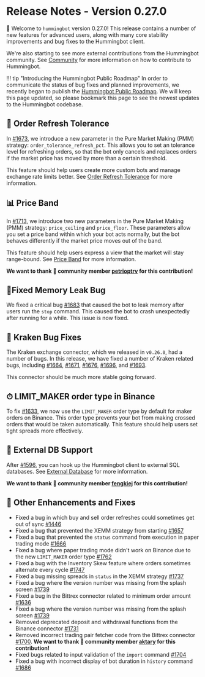 # Release Notes - Version 0.27.0

🚀 Welcome to `hummingbot` version 0.27.0! This release contains a number of new features for advanced users, along with many core stability improvements and bug fixes to the Hummingbot client.

We're also starting to see more external contributions from the Hummingbot community. See [Community](/developers/#contributing-to-hummingbot) for more information on how to contribute to Hummingbot.

!!! tip "Introducing the Hummingbot Public Roadmap"
    In order to communicate the status of bug fixes and planned improvements, we recently began to publish the [Hummingbot Public Roadmap](https://github.com/CoinAlpha/hummingbot/projects/2). We will keep this page updated, so please bookmark this page to see the newest updates to the Hummingbot codebase.

## 🔄 Order Refresh Tolerance

In [#1673](https://github.com/CoinAlpha/hummingbot/pull/1673), we introduce a new parameter in the Pure Market Making (PMM) strategy: `order_tolerance_refresh_pct`. This allows you to set an tolerance level for refreshing orders, so that the bot only cancels and replaces orders if the market price has moved by more than a certain threshold.

This feature should help users create more custom bots and manage exchange rate limits better. See [Order Refresh Tolerance](/parameters/order-refresh-tolerance/) for more information.

## 📊 Price Band

In [#1713](https://github.com/CoinAlpha/hummingbot/issues/1713), we introduce two new parameters in the Pure Market Making (PMM) strategy: `price_ceiling` and `price_floor`. These parameters allow you set a price band within which your bot acts normally, but the bot behaves differently if the market price moves out of the band.

This feature should help users express a view that the market will stay range-bound. See [Price Band](/parameters/price-band/) for more information.

**We want to thank 🙏 community member [petrioptrv](https://github.com/petioptrv) for this contribution!**

## 🐞Fixed Memory Leak Bug

We fixed a critical bug [#1683](https://github.com/CoinAlpha/hummingbot/issues/1683) that caused the bot to leak memory after users run the `stop` command. This caused the bot to crash unexpectedly after running for a while. This issue is now fixed.

## 🐙 Kraken Bug Fixes

The Kraken exchange connector, which we released in `v0.26.0`, had a number of bugs. In this release, we have fixed a number of Kraken related bugs, including [#1664](https://github.com/CoinAlpha/hummingbot/issues/1664), [#1671](https://github.com/CoinAlpha/hummingbot/issues/1671), [#1676](https://github.com/CoinAlpha/hummingbot/issues/1676), [#1696](https://github.com/CoinAlpha/hummingbot/pull/1696), and [#1693](https://github.com/CoinAlpha/hummingbot/issues/1693).

This connector should be much more stable going forward.

## ⏱ LIMIT_MAKER order type in Binance

To fix [#1633](https://github.com/CoinAlpha/hummingbot/pull/1633), we now use the `LIMIT_MAKER` order type by default for maker orders on Binance. This order type prevents your bot from making crossed orders that would be taken automatically. This feature should help users set tight spreads more effectively.

## 🐞 External DB Support 

After [#1596](https://github.com/CoinAlpha/hummingbot/issues/1596), you can hook up the Hummingbot client to external SQL databases. See [External Database](/operation/connect-exchange/#advanced-database-configuration) for more information.

**We want to thank 🙏 community member [fengkiej](https://github.com/fengkiej) for this contribution!**

## 🐞 Other Enhancements and Fixes
* Fixed a bug in which buy and sell order refreshes could sometimes get out of sync [#1446](https://github.com/CoinAlpha/hummingbot/pull/1446)
* Fixed a bug that prevented the XEMM strategy from starting [#1657](https://github.com/CoinAlpha/hummingbot/pull/1657)
* Fixed a bug that prevented the `status` command from execution in paper trading mode [#1666](https://github.com/CoinAlpha/hummingbot/pull/1666)
* Fixed a bug where paper trading mode didn't work on Binance due to the new `LIMIT_MAKER` order type [#1762](https://github.com/CoinAlpha/hummingbot/issues/1762)
* Fixed a bug with the Inventory Skew feature where orders sometimes alternate every cycle [#1747](https://github.com/CoinAlpha/hummingbot/issues/1747)
* Fixed a bug missing spreads in `status` in the XEMM strategy [#1737](https://github.com/CoinAlpha/hummingbot/issues/1737)
* Fixed a bug where the version number was missing from the splash screen [#1739](https://github.com/CoinAlpha/hummingbot/issues/1739)
* Fixed a bug in the Bittrex connector related to minimum order amount [#1636](https://github.com/CoinAlpha/hummingbot/issues/1636)
* Fixed a bug where the version number was missing from the splash screen [#1739](https://github.com/CoinAlpha/hummingbot/issues/1739)
* Removed deprecated deposit and withdrawal functions from the Binance connector [#1731](https://github.com/CoinAlpha/hummingbot/issues/1731)
* Removed incorrect trading pair fetcher code from the Bittrex connector [#1700](https://github.com/CoinAlpha/hummingbot/issues/1700). **We want to thank 🙏 community member [aktary](https://github.com/aktary) for this contribution!**
* Fixed bugs related to input validation of the `import` command [#1704](https://github.com/CoinAlpha/hummingbot/pull/1704)
* Fixed a bug with incorrect display of bot duration in `history` command [#1686](https://github.com/CoinAlpha/hummingbot/pull/1686)
